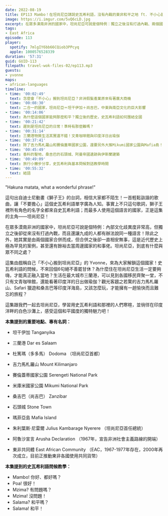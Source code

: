 ```yaml
---
date: 2022-08-19
title: EP113 Mambo！在坦尚尼亞請說史瓦希利語，沒有內戰的東非和平之地 ft. 不小心就搬來非洲 Yvonne
image: https://i.imgur.com/5vQ6cLD.jpg
excerpt: 在眾多漠南非洲的國家中，坦尚尼亞可說是個特例：獨立之後沒有打過內戰、兩個國家合併還能相安無事，更在東非國家中扮演和事佬的角色。那裡的生活究竟是怎樣？跟我們一起去坦尚尼亞，感受這個和平國度的獨特魅力吧！
tags:
- East Africa
episode: 113
player:
  spotify: 7mlgIY6bb66CQiob3PPcyq
  apple: 1000576528339
duration: '57:31'
guid: GUID-113
filepath: travel-wok-files-02/ep113.mp3
guests:
- yvonne
maps:
- african-languages
timeline:
- time: '00:02:49'
  text: 怎麼會「不小心」搬到坦尚尼亞？非洲假髮產業原來有著廣大商機
- time: '00:08:30'
  text: 二合一的國家，坦尚尼亞＝坦干伊加＋尚吉巴，中東與南亞文化的巨大影響
- time: '00:14:06'
  text: 為什麼這個國家能夠那麼和平？獨立後的歷史，史瓦希利語如何團結全國
- time: '00:21:42'
  text: 遲到是坦尚尼亞的日常！準時有那麼難嗎？
- time: '00:31:14'
  text: 三蘭港物質生活其實還不錯！文青咖啡館與印度洋日出瑜伽
- time: '00:37:41'
  text: 除了吉力馬札羅山和賽倫蓋蒂國家公園，還要另外大推Mikumi國家公園與Mafia島！
- time: '00:45:49'
  text: 香料的聖地，桑吉巴的石頭城、阿曼帝國遺跡與伊斯蘭建築
- time: '00:49:09'
  text: 旅行小撇步分享，史瓦希利與基本問候對話教學時間
- time: '00:55:32'
  text: 結語
---
```

"Hakuna matata, what a wonderful phrase!"

這句出自迪士尼動畫《獅子王》的台詞，相信大家都不陌生！一首輕鬆詼諧的歌曲，讓「不要擔心」這個史瓦希利語單字廣為人知。事實上不只這句歌詞，獅子王裡所有角色的名字全都來自史瓦希利語；而最多人使用這個語言的國家，正是這集的主角——坦尚尼亞！

在眾多漠南非洲的國家中，坦尚尼亞可說是個特例：內部文化歧異度非常高，但獨立之後卻從來沒有打過內戰，而且還讓九成的人都有辦法說同一種語言！除此之外，她其實是由兩個國家合併而成，但合併之後卻一直相安無事，這是近代歷史上極為罕見的案例，甚至還有餘裕去當周邊國家的和事佬。坦尚尼亞，到底有什麼與眾不同之處？

這集由戲稱自己「不小心搬到坦尚尼亞」的 Yvonne，來為大家解鎖這個國家！史瓦希利語的問候，不來回個6句絕不善罷甘休？為什麼住在坦尚尼亞生活一定要夠嗨，才能真正融入當地？生活在最大城市三蘭港，可以見到各國移民齊聚一堂，不只有文青咖啡館，還能看著印度洋的日出做瑜伽？觀光客趨之若騖的吉力馬札羅山、Safari 獵遊和桑吉巴等印度洋海島，又該怎麼玩，才能擁有一趟愉快而且難忘的旅程？

這集跟我們一起去坦尚尼亞，學習用史瓦希利語和那裡的人們寒暄，並徜徉在印度洋畔的白色沙灘上，感受這個和平國度的獨特魅力吧！

**本集提到的重要地點、專有名詞：**

* 坦干伊加 Tanganyika
* 三蘭港 Dar es Salaam
* 杜篤瑪（多多馬） Dodoma （坦尚尼亞首都）
* 吉力馬札羅山 Mount Kilimanjaro
* 賽倫蓋蒂國家公園 Serengeti National Park
* 米庫米國家公園 Mikumi National Park

* 桑吉巴（尚吉巴） Zanzibar
* 石頭城 Stone Town
* 瑪菲亞島 Mafia Island

* 朱利葉斯·尼雷爾 Julius Kambarage Nyerere （坦尚尼亞首任總統）
* 阿魯沙宣言 Arusha Declaration （1967年，宣告非洲社會主義路線的開端）
* 東非共同體 East African Community （EAC，1967-1977年存在，2000年再次成立，目前正推動東非各國使用共同貨幣）

**本集提到的史瓦希利語問候教學：**

* Mambo! 你好、都好嗎？
* Poa! 很好！
* Mzima? 有問題嗎？
* Mzima! 沒問題！
* Salama? 和平嗎？
* Salama! 和平！
